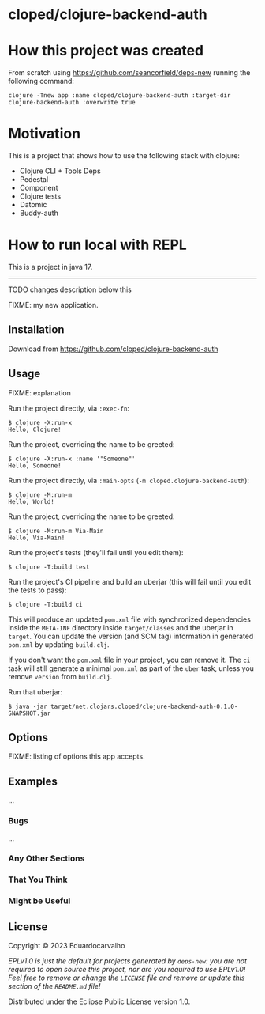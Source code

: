 # cloped/clojure-backend-auth

# How this project was created

From scratch using https://github.com/seancorfield/deps-new running the following command:

```shell
clojure -Tnew app :name cloped/clojure-backend-auth :target-dir clojure-backend-auth :overwrite true
```

# Motivation

This is a project that shows how to use the following stack with clojure:

- Clojure CLI + Tools Deps
- Pedestal
- Component
- Clojure tests
- Datomic
- Buddy-auth

# How to run local with REPL

This is a project in java 17.

___

TODO changes description below this

FIXME: my new application.

## Installation

Download from https://github.com/cloped/clojure-backend-auth

## Usage

FIXME: explanation

Run the project directly, via `:exec-fn`:

    $ clojure -X:run-x
    Hello, Clojure!

Run the project, overriding the name to be greeted:

    $ clojure -X:run-x :name '"Someone"'
    Hello, Someone!

Run the project directly, via `:main-opts` (`-m cloped.clojure-backend-auth`):

    $ clojure -M:run-m
    Hello, World!

Run the project, overriding the name to be greeted:

    $ clojure -M:run-m Via-Main
    Hello, Via-Main!

Run the project's tests (they'll fail until you edit them):

    $ clojure -T:build test

Run the project's CI pipeline and build an uberjar (this will fail until you edit the tests to pass):

    $ clojure -T:build ci

This will produce an updated `pom.xml` file with synchronized dependencies inside the `META-INF`
directory inside `target/classes` and the uberjar in `target`. You can update the version (and SCM tag)
information in generated `pom.xml` by updating `build.clj`.

If you don't want the `pom.xml` file in your project, you can remove it. The `ci` task will
still generate a minimal `pom.xml` as part of the `uber` task, unless you remove `version`
from `build.clj`.

Run that uberjar:

    $ java -jar target/net.clojars.cloped/clojure-backend-auth-0.1.0-SNAPSHOT.jar

## Options

FIXME: listing of options this app accepts.

## Examples

...

### Bugs

...

### Any Other Sections
### That You Think
### Might be Useful

## License

Copyright © 2023 Eduardocarvalho

_EPLv1.0 is just the default for projects generated by `deps-new`: you are not_
_required to open source this project, nor are you required to use EPLv1.0!_
_Feel free to remove or change the `LICENSE` file and remove or update this_
_section of the `README.md` file!_

Distributed under the Eclipse Public License version 1.0.
